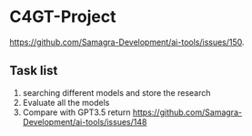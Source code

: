 # C4GT-Project
https://github.com/Samagra-Development/ai-tools/issues/150.

## **Task list**
1. searching different models and store the research
2. Evaluate all the models
3. Compare with GPT3.5   return
https://github.com/Samagra-Development/ai-tools/issues/148

